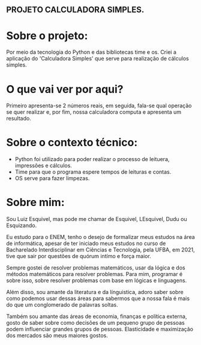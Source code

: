 ## PROJETO CALCULADORA SIMPLES.
# Sobre o projeto:
Por meio da tecnologia do Python e das bibliotecas time e os. Criei a aplicação do 'Calculadora Simples' que serve para realização de cálculos simples.

# O que vai ver por aqui?
Primeiro apresenta-se 2 números reais, em seguida, fala-se qual operação se quer realizar e, por fim, nossa calculadora computa e apresenta um resultado.

# Sobre o contexto técnico:
- Python foi utilizado para poder realizar o processo de leituera, impressões e cálculos.
- Time para que o programa espere tempos de leituras e contas.
- OS serve para fazer limpezas.

# Sobre mim:
Sou Luiz Esquivel, mas pode me chamar de Esquivel, LEsquivel, Dudu ou Esquizando.

Eu estudo para o ENEM, tenho o desejo de formalizar meus estudos na área de informática, apesar de ter iniciado meus estudos no curso de Bacharelado Interdisciplinar em Ciências e Tecnologia, pela UFBA, em 2021, tive que sair por questões de quórum intímo e força maior.

Sempre gostei de resolver problemas matemáticos, usar da lógica e dos métodos matemáticos para resolver problemas. Para mim, programar é sobre isso, sobre resolver problemas com base em lógicas e linguagens.

Além disso, sou amante da literatura e da línguistica, adoro saber sobre como podemos usar dessas áreas para sabermos que a nossa fala é mais do que um conglomerado de palavras soltas.

Também sou amante das áreas de economia, finanças e política externa, gosto de saber sobre como decisões de um pequeno grupo de pessoas podem influenciar grandes grupos de pessoas. Elasticidade e maximização dos mercados são meus maiores gostos.